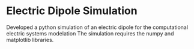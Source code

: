 # Electric Dipole Simulation
Developed a python simulation of an electric dipole for the computational electric systems modelation
The simulation requires the numpy and matplotlib libraries. 

